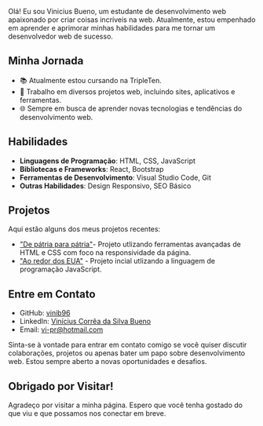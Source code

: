 Olá! Eu sou Vinicius Bueno, um estudante de desenvolvimento web apaixonado por criar coisas incríveis na web. Atualmente, estou empenhado em aprender e aprimorar minhas habilidades para me tornar um desenvolvedor web de sucesso.

## Minha Jornada

- 📚 Atualmente estou cursando na TripleTen.
- 💼 Trabalho em diversos projetos web, incluindo sites, aplicativos e ferramentas.
- 🌐 Sempre em busca de aprender novas tecnologias e tendências do desenvolvimento web.

## Habilidades

- **Linguagens de Programação**: HTML, CSS, JavaScript
- **Bibliotecas e Frameworks**: React, Bootstrap
- **Ferramentas de Desenvolvimento**: Visual Studio Code, Git
- **Outras Habilidades**: Design Responsivo, SEO Básico

## Projetos

Aqui estão alguns dos meus projetos recentes:

- ["De pátria para pátria"](https://vinib96.github.io/web_project_homeland/)- Projeto utlizando ferramentas avançadas de HTML e CSS com foco na responsividade da página.
- ["Ao redor dos EUA"](https://vinib96.github.io/web_project_around/) - Projeto incial utlizando a linguagem de programação JavaScript.


## Entre em Contato

- GitHub: [vinib96](https://github.com/vinib96)
- LinkedIn: [Vinícius Corrêa da Silva Bueno](https://www.linkedin.com/in/vin%C3%ADcius-corr%C3%AAa-da-silva-bueno-261136284/)
- Email: vi-pr@hotmail.com

Sinta-se à vontade para entrar em contato comigo se você quiser discutir colaborações, projetos ou apenas bater um papo sobre desenvolvimento web. Estou sempre aberto a novas oportunidades e desafios.

## Obrigado por Visitar!

Agradeço por visitar a minha página. Espero que você tenha gostado do que viu e que possamos nos conectar em breve.

